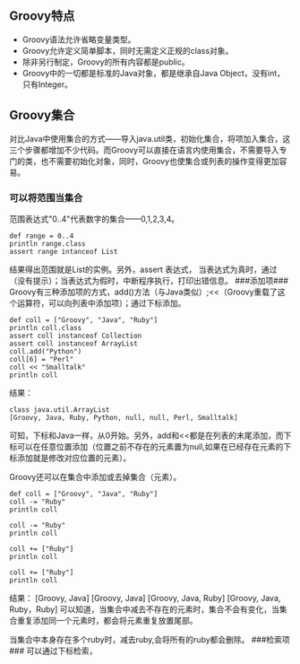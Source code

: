 ## Groovy特点 ##
- Groovy语法允许省略变量类型。
- Groovy允许定义简单脚本，同时无需定义正规的class对象。
- 除非另行制定，Groovy的所有内容都是public。
- Groovy中的一切都是标准的Java对象，都是继承自Java Object，没有int，只有Integer。


## Groovy集合 ##
对比Java中使用集合的方式——导入java.util类，初始化集合，将项加入集合，这三个步骤都增加不少代码。而Groovy可以直接在语言内使用集合，不需要导入专门的类，也不需要初始化对象，同时，Groovy也使集合或列表的操作变得更加容易。
### 可以将范围当集合 ###
范围表达式"0..4"代表数字的集合——0,1,2,3,4。

    def range = 0..4
	println range.class
	assert range intanceof List

结果得出范围就是List的实例。另外，assert 表达式， 当表达式为真时，通过（没有提示）；当表达式为假时，中断程序执行，打印出错信息。
###添加项###
Groovy有三种添加项的方式，add()方法（与Java类似）;<<（Groovy重载了这个运算符，可以向列表中添加项）；通过下标添加。

    def coll = ["Groovy", "Java", "Ruby"]
	println coll.class
	assert coll instanceof Collection
	assert coll instanceof ArrayList
	coll.add("Python")
	coll[6] = "Perl"
	coll << "Smalltalk"
	println coll
结果：

    class java.util.ArrayList
	[Groovy, Java, Ruby, Python, null, null, Perl, Smalltalk]

可知，下标和Java一样，从0开始。另外，add和<<都是在列表的末尾添加，而下标可以在任意位置添加（位置之前不存在的元素置为null,如果在已经存在元素的下标添加就是修改对应位置的元素）。

Groovy还可以在集合中添加或去掉集合（元素）。

   	def coll = ["Groovy", "Java", "Ruby"]
	coll -= "Ruby"
	println coll

	coll -= "Ruby"
	println coll

	coll += ["Ruby"]
	println coll 

	coll += ["Ruby"]
	println coll 
结果：
    [Groovy, Java]
	[Groovy, Java]
	[Groovy, Java, Ruby]
	[Groovy, Java, Ruby，Ruby]
可以知道，当集合中减去不存在的元素时，集合不会有变化，当集合重复添加同一个元素时，都会将元素重复放置尾部。 
 
当集合中本身存在多个ruby时，减去ruby,会将所有的ruby都会删除。
###检索项###
可以通过下标检索，